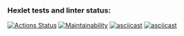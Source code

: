 ### Hexlet tests and linter status:
[![Actions Status](https://github.com/KalinOks/frontend-project-44/workflows/hexlet-check/badge.svg)](https://github.com/KalinOks/frontend-project-44/actions)
[![Maintainability](https://api.codeclimate.com/v1/badges/018def61241766065819/maintainability)](https://codeclimate.com/github/KalinOks/frontend-project-44/maintainability)
[![asciicast](https://asciinema.org/a/6YVKLr0lgLczWEe9sTSTp6qAb.svg)](https://asciinema.org/a/6YVKLr0lgLczWEe9sTSTp6qAb)
[![asciicast](https://asciinema.org/a/NHVdwmOSKWXihyxznyspNYzbo.svg)](https://asciinema.org/a/NHVdwmOSKWXihyxznyspNYzbo)